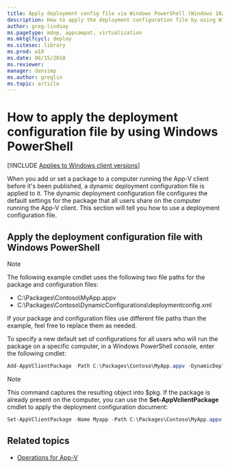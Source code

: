 ```yaml
---
title: Apply deployment config file via Windows PowerShell (Windows 10/11)
description: How to apply the deployment configuration file by using Windows PowerShell for Windows 10/11.
author: greg-lindsay
ms.pagetype: mdop, appcompat, virtualization
ms.mktglfcycl: deploy
ms.sitesec: library
ms.prod: w10
ms.date: 06/15/2018
ms.reviewer: 
manager: dansimp
ms.author: greglin
ms.topic: article
---
```

# How to apply the deployment configuration file by using Windows PowerShell

[!INCLUDE [Applies to Windows client versions](../includes/applies-to-windows-client-versions.md)]

When you add or set a package to a computer running the App-V client before it's been published, a dynamic deployment configuration file is applied to it. The dynamic deployment configuration file configures the default settings for the package that all users share on the computer running the App-V client. This section will tell you how to use a deployment configuration file.

## Apply the deployment configuration file with Windows PowerShell

> [!NOTE]
> The following example cmdlet uses the following two file paths for the package and configuration files:
> 
> * C:\\Packages\\Contoso\\MyApp.appv
> * C:\\Packages\\Contoso\\DynamicConfigurations\\deploymentconfig.xml
> 
> If your package and configuration files use different file paths than the example, feel free to replace them as needed.

To specify a new default set of configurations for all users who will run the package on a specific computer, in a Windows PowerShell console, enter the following cmdlet:

```PowerShell
Add-AppVClientPackage -Path C:\Packages\Contoso\MyApp.appv -DynamicDeploymentConfiguration C:\Packages\Contoso\DynamicConfigurations\deploymentconfig.xml
```

>[!NOTE]
>This command captures the resulting object into $pkg. If the package is already present on the computer, you can use the **Set-AppVclientPackage** cmdlet to apply the deployment configuration document:
>
>  ```PowerShell
>  Set-AppVClientPackage -Name Myapp -Path C:\Packages\Contoso\MyApp.appv -DynamicDeploymentConfiguration C:\Packages\Contoso\DynamicConfigurations\deploymentconfig.xml
>  ```





## Related topics

* [Operations for App-V](appv-operations.md)
